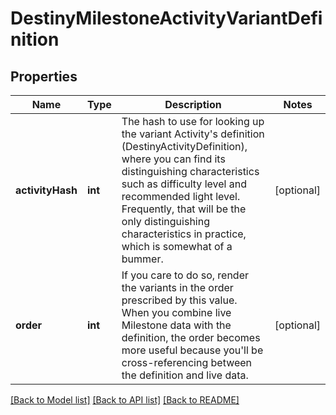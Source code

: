 # DestinyMilestoneActivityVariantDefinition

## Properties
Name | Type | Description | Notes
------------ | ------------- | ------------- | -------------
**activityHash** | **int** | The hash to use for looking up the variant Activity&#39;s definition (DestinyActivityDefinition), where you can find its distinguishing characteristics such as difficulty level and recommended light level.   Frequently, that will be the only distinguishing characteristics in practice, which is somewhat of a bummer. | [optional] 
**order** | **int** | If you care to do so, render the variants in the order prescribed by this value.  When you combine live Milestone data with the definition, the order becomes more useful because you&#39;ll be cross-referencing between the definition and live data. | [optional] 

[[Back to Model list]](../README.md#documentation-for-models) [[Back to API list]](../README.md#documentation-for-api-endpoints) [[Back to README]](../README.md)


